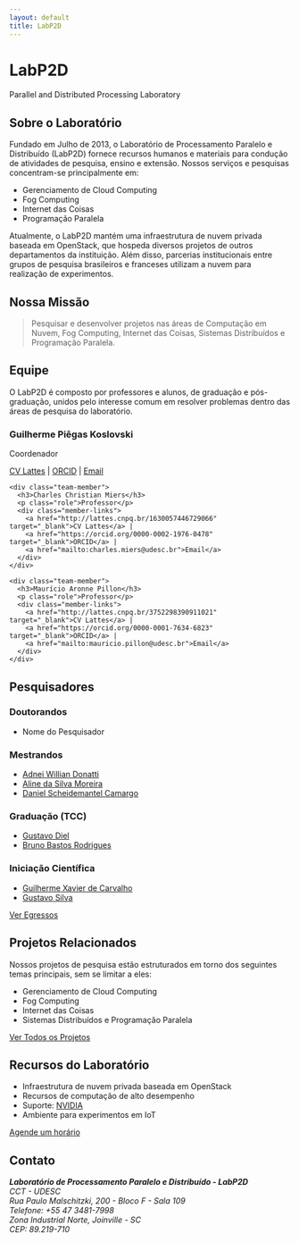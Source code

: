 ```yaml
---
layout: default
title: LabP2D 
---
```


<div class="header-container">
  <h1>LabP2D</h1>
  <p class="subtitle">Parallel and Distributed Processing Laboratory</p>
</div>

<div class="content-section">
  <h2>Sobre o Laboratório</h2>
  <p>Fundado em Julho de 2013, o Laboratório de Processamento Paralelo e Distribuído (LabP2D) fornece recursos humanos e materiais para condução de atividades de pesquisa, ensino e extensão. Nossos serviços e pesquisas concentram-se principalmente em:</p>
  
  <ul class="research-topics">
    <li>Gerenciamento de Cloud Computing</li>
    <li>Fog Computing</li>
    <li>Internet das Coisas</li>
    <li>Programação Paralela</li>
  </ul>

  <p>Atualmente, o LabP2D mantém uma infraestrutura de nuvem privada baseada em OpenStack, que hospeda diversos projetos de outros departamentos da instituição. Além disso, parcerias institucionais entre grupos de pesquisa brasileiros e franceses utilizam a nuvem para realização de experimentos.</p>
</div>

<div class="mission-section">
  <h2>Nossa Missão</h2>
  <blockquote>
    Pesquisar e desenvolver projetos nas áreas de Computação em Nuvem, Fog Computing, Internet das Coisas, Sistemas Distribuídos e Programação Paralela.
  </blockquote>
</div>

<div class="team-section">
  <h2>Equipe</h2>
  <p>O LabP2D é composto por professores e alunos, de graduação e pós-graduação, unidos pelo interesse comum em resolver problemas dentro das áreas de pesquisa do laboratório.</p>

  <div class="team-grid">
    <!-- Coordenador -->
    <div class="team-member">
      <h3>Guilherme Piêgas Koslovski</h3>
      <p class="role">Coordenador</p>
      <div class="member-links">
        <a href="http://lattes.cnpq.br/2749773427704993" target="_blank">CV Lattes</a> | 
        <a href="https://orcid.org/0000-0003-4936-1619" target="_blank">ORCID</a> | 
        <a href="mailto:guilherme.koslovski@udesc.br">Email</a>
      </div>
    </div>

    <div class="team-member">
      <h3>Charles Christian Miers</h3>
      <p class="role">Professor</p>
      <div class="member-links">
        <a href="http://lattes.cnpq.br/1630057446729066" target="_blank">CV Lattes</a> | 
        <a href="https://orcid.org/0000-0002-1976-0478" target="_blank">ORCID</a> | 
        <a href="mailto:charles.miers@udesc.br">Email</a>
      </div>
    </div>

    <div class="team-member">
      <h3>Maurício Aronne Pillon</h3>
      <p class="role">Professor</p>
      <div class="member-links">
        <a href="http://lattes.cnpq.br/3752298390911021" target="_blank">CV Lattes</a> | 
        <a href="https://orcid.org/0000-0001-7634-6823" target="_blank">ORCID</a> | 
        <a href="mailto:mauricio.pillon@udesc.br">Email</a>
      </div>
    </div>
  </div>
</div>

<div class="students-section">
  <h2>Pesquisadores</h2>
  
  <div class="student-category">
    <h3>Doutorandos</h3>
    <ul class="student-list">
      <li>Nome do Pesquisador</li>
    </ul>
  </div>

  <div class="student-category">
    <h3>Mestrandos</h3>
    <ul class="student-list">
      <li><a href="https://github.com/adneiwd">Adnei Willian Donatti</a></li>
      <li><a href="https://github.com/alinesm">Aline da Silva Moreira</a></li>
      <li><a href="https://github.com/danielcamargo">Daniel Scheidemantel Camargo</a></li>
      <!-- Outros mestrandos -->
    </ul>
  </div>

  <div class="student-category">
    <h3>Graduação (TCC)</h3>
    <ul class="student-list">
      <li><a href="https://github.com/gustavodiel">Gustavo Diel</a></li>
      <li><a href="https://github.com/Br3nOT">Bruno Bastos Rodrigues</a></li>
      <!-- Outros graduandos -->
    </ul>
  </div>

  <div class="student-category">
    <h3>Iniciação Científica</h3>
    <ul class="student-list">
      <li><a href="https://github.com/guixavier77">Guilherme Xavier de Carvalho</a></li>
      <li><a href="https://github.com/GustavoSilvaNogueira">Gustavo Silva</a></li>
      <!-- Outros ICs -->
    </ul>
  </div>

  <div class="text-center">
    <a href="/GraduatedStudents.html" class="btn btn-secondary">Ver Egressos</a>
  </div>
</div>

<div class="projects-section">
  <h2>Projetos Relacionados</h2>
  <p>Nossos projetos de pesquisa estão estruturados em torno dos seguintes temas principais, sem se limitar a eles:</p>
  
  <ul class="project-list">
    <li>Gerenciamento de Cloud Computing</li>
    <li>Fog Computing</li>
    <li>Internet das Coisas</li>
    <li>Sistemas Distribuídos e Programação Paralela</li>
  </ul>

  <div class="text-center">
    <a href="/RelatedProjects.html" class="btn btn-secondary">Ver Todos os Projetos</a>
  </div>
</div>

<div class="resources-section">
  <h2>Recursos do Laboratório</h2>
  <ul class="resources-list">
    <li>Infraestrutura de nuvem privada baseada em OpenStack</li>
    <li>Recursos de computação de alto desempenho</li>
    <li>Suporte: <a href="https://www.nvidia.com" target="_blank">NVIDIA</a></li>
    <li>Ambiente para experimentos em IoT</li>
  </ul>
</div>

<a href="/agendamento.html" class="btn btn-primary">Agende um horário</a>

<div class="contact-section">
  <h2>Contato</h2>
  <address>
    <strong>Laboratório de Processamento Paralelo e Distribuído - LabP2D</strong><br>
    CCT - UDESC<br>
    Rua Paulo Malschitzki, 200 - Bloco F - Sala 109<br>
    Telefone: +55 47 3481-7998<br>
    Zona Industrial Norte, Joinville - SC<br>
    CEP: 89.219-710
  </address>
</div>